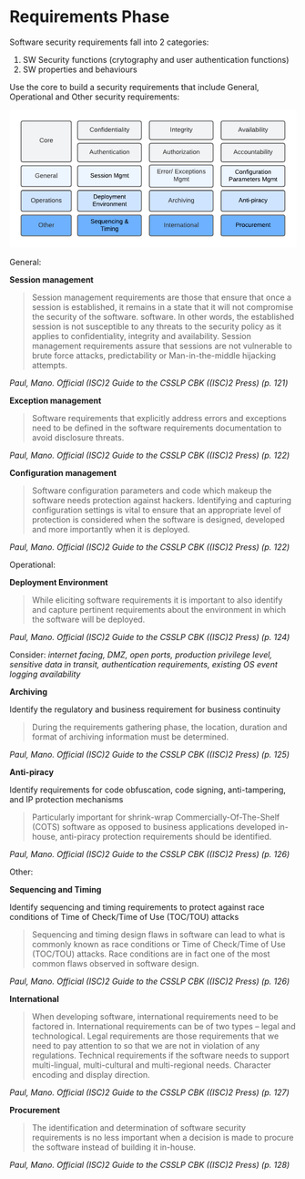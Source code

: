 # Requirements Phase

Software security requirements fall into 2 categories:

  1. SW Security functions (crytography and user authentication functions)
  1. SW properties and behaviours

Use the core to build a security requirements that include General, Operational and Other security requirements:

![Security Requirements](/docs/assets/images/sw_sec_requirements.png)

General:

**Session management**

>Session management requirements are those that ensure that once a session is established, it remains in a state that it will not compromise the security of the software. software. In other words, the established session is not susceptible to any threats to the security policy as it applies to confidentiality, integrity and availability. Session management requirements assure that sessions are not vulnerable to brute force attacks, predictability or Man-in-the-middle hijacking attempts. 

*Paul, Mano. Official (ISC)2 Guide to the CSSLP CBK ((ISC)2 Press) (p. 121)*

**Exception management**

>Software requirements that explicitly address errors and exceptions need to be defined in the software requirements documentation to avoid disclosure threats. 

*Paul, Mano. Official (ISC)2 Guide to the CSSLP CBK ((ISC)2 Press) (p. 122)*

**Configuration management**

>Software configuration parameters and code which makeup the software needs  protection against hackers.
Identifying and capturing configuration settings is vital to ensure that an appropriate level of protection is considered when the software is designed, developed and more importantly when it is deployed.

*Paul, Mano. Official (ISC)2 Guide to the CSSLP CBK ((ISC)2 Press) (p. 122)*

Operational:

**Deployment Environment**

>While eliciting software requirements it is important to also identify and capture  pertinent requirements about the environment in which the software will be deployed.

*Paul, Mano. Official (ISC)2 Guide to the CSSLP CBK ((ISC)2 Press) (p. 124)*

Consider: *internet facing, DMZ, open ports, production privilege level, sensitive data in transit, authentication requirements, existing OS event logging availability*

**Archiving**

Identify the regulatory and business requirement for business continuity

>During the requirements gathering phase, the location, duration and format  of archiving information must be determined.

*Paul, Mano. Official (ISC)2 Guide to the CSSLP CBK ((ISC)2 Press) (p. 125)*

**Anti-piracy**

Identify requirements for code obfuscation, code signing, anti-tampering, and IP protection mechanisms

>Particularly important for shrink-wrap Commercially-Of-The-Shelf (COTS)  software as opposed to business applications developed in-house, anti-piracy  protection requirements should be identified.

*Paul, Mano. Official (ISC)2 Guide to the CSSLP CBK ((ISC)2 Press) (p. 126)*

Other:

**Sequencing and Timing**

Identify sequencing and timing requirements to protect against race conditions of Time of Check/Time of Use (TOC/TOU) attacks

>Sequencing and timing design flaws in software can lead to what is commonly  known as race conditions or Time of Check/Time of Use (TOC/TOU) attacks.  Race conditions are in fact one of the most common flaws observed in software  design.

*Paul, Mano. Official (ISC)2 Guide to the CSSLP CBK ((ISC)2 Press) (p. 126)*

**International**

>When developing software, international requirements need to be factored in.  International requirements can be of two types – legal and technological.
Legal requirements are those requirements that we need to pay attention to  so that we are not in violation of any regulations.
Technical requirements if  the software needs to support multi-lingual, multi-cultural and multi-regional  needs. Character encoding and display direction.

*Paul, Mano. Official (ISC)2 Guide to the CSSLP CBK ((ISC)2 Press) (p. 127)*

**Procurement**

>The identification and determination of software security requirements is no less  important when a decision is made to procure the software instead of building  it in-house.

*Paul, Mano. Official (ISC)2 Guide to the CSSLP CBK ((ISC)2 Press) (p. 128)*